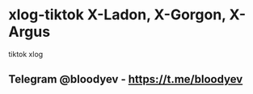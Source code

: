 # xlog-tiktok X-Ladon, X-Gorgon, X-Argus
tiktok xlog

## Telegram @bloodyev - https://t.me/bloodyev
